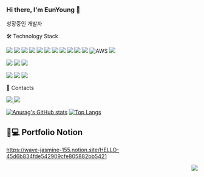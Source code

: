 ### Hi there, I'm EunYoung 👋
성장중인 개발자

<!--
**eunyoung56/eunyoung56** is a ✨ _special_ ✨ repository because its `README.md` (this file) appears on your GitHub profile.

Here are some ideas to get you started:

- 🔭 I’m currently working on ...
- 🌱 I’m currently learning Kotlin, 전자정부프레임워크
- 👯 I’m looking to collaborate on ...
- 🤔 I’m looking for help with ... 
- 💬 Ask me about ...
- 📫 How to reach me: leeyoung778811@gmail.com
- 😄 Pronouns: ...
- ⚡ Fun fact: ...
-->

 🛠 Technology Stack 
 
 <img src="https://img.shields.io/badge/JAVA-007396?style=for-the-badge&logo=java&logoColor=white"> <img src="https://img.shields.io/badge/Spring-6DB33F?style=for-the-badge&logo=Spring&logoColor=white"> <img src="https://img.shields.io/badge/oracle-F80000?style=for-the-badge&logo=oracle&logoColor=white"> <img src="https://img.shields.io/badge/mysql-4479A1?style=for-the-badge&logo=mysql&logoColor=white">  <img src="https://img.shields.io/badge/javascript-F7DF1E?style=for-the-badge&logo=javascript&logoColor=black">  <img src="https://img.shields.io/badge/jquery-0769AD?style=for-the-badge&logo=jquery&logoColor=white"> <img src="https://img.shields.io/badge/html-E34F26?style=for-the-badge&logo=html5&logoColor=white"> <img src="https://img.shields.io/badge/css-1572B6?style=for-the-badge&logo=css3&logoColor=white"> <img src="https://img.shields.io/badge/bootstrap-7952B3?style=for-the-badge&logo=bootstrap&logoColor=white"> <img src="https://img.shields.io/badge/github-181717?style=for-the-badge&logo=github&logoColor=white"> <img src="https://img.shields.io/badge/linux-FCC624?style=for-the-badge&logo=linux&logoColor=black"> ![AWS](https://img.shields.io/badge/AWS-%23FF9900.svg?style=for-the-badge&logo=amazon-aws&logoColor=white) <img src="https://img.shields.io/badge/apache tomcat-F8DC75?style=for-the-badge&logo=apachetomcat&logoColor=white">
 
 
 
 <img src="https://img.shields.io/badge/Subversion-809CC9?style=for-the-badge&logo=Subversion&logoColor=white"> <img src="https://img.shields.io/badge/Jenkins-D24939?style=for-the-badge&logo=Jenkins&logoColor=white">    <img src="https://img.shields.io/badge/eclipse-2C2255?style=for-the-badge&logo=eclipse&logoColor=white">
  
 
  <img src="https://img.shields.io/badge/android-3DDC84?style=for-the-badge&logo=android&logoColor=white"> <img src="https://img.shields.io/badge/Kotlin-0095D5?style=for-the-badge&logo=Kotlin&logoColor=white"> <img src="https://img.shields.io/badge/Firebase-FFCA28?style=for-the-badge&logo=Firebase&logoColor=white">
  
  
 👩 Contacts 
 
<a href="https://velog.io/@eunyeong560" target="_blank"><img src ="https://img.shields.io/badge/Blog-eunyeong560.log-flat--square"/>
<a href = "https://img.shields.io/badge/email-leeyoung778811%40gmail.com-red"> <img src ="https://img.shields.io/badge/email-leeyoung778811%40gmail.com-red"/> 

[![Anurag's GitHub stats](https://github-readme-stats.vercel.app/api?username=eunyoung56)](https://github.com/anuraghazra/github-readme-stats) [![Top Langs](https://github-readme-stats.vercel.app/api/top-langs/?username=eunyoung56&layout=compact)](https://github.com/anuraghazra/github-readme-stats)


👩💻 Portfolio Notion
--- 
https://wave-jasmine-155.notion.site/HELLO-45d6b834fde542909cfe805882bb5421

<div align = "right">
<a href="https://hits.seeyoufarm.com"><img src="https://hits.seeyoufarm.com/api/count/incr/badge.svg?url=https%3A%2F%2Fgithub.com%2Fgjbae1212%2Fhit-counter"/></a>
 </div>
